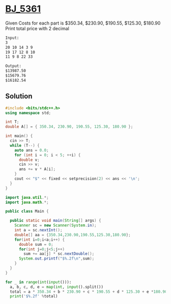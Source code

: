 # [BJ_5361](https://acmicpc.net/problem/5361)

Given Costs for each part is $350.34, $230.90, $190.55, $125.30, $180.90
Print total price with 2 decimal

```txt
Input:
3
20 10 14 3 9
19 17 12 8 10
11 9 8 22 33

Output:
$13987.50
$15679.76
$16182.54
```

## Solution

```cpp
#include <bits/stdc++.h>
using namespace std;

int T;
double A[] = { 350.34, 230.90, 190.55, 125.30, 180.90 };

int main() {
  cin >> T;
  while (T--) {
    auto ans = 0.0;
    for (int i = 0; i < 5; ++i) {
      double v;
      cin >> v;
      ans += v * A[i];
    }
    cout << "$" << fixed << setprecision(2) << ans << '\n';
  }
}
```

```java
import java.util.*;
import java.math.*;

public class Main {

  public static void main(String[] args) {
    Scanner sc = new Scanner(System.in);
    int a = sc.nextInt();
    double[] aa = {350.34,230.90,190.55,125.30,180.90};
    for(int i=0;i<a;i++) {
      double sum = 0;
      for(int j=0;j<5;j++)
        sum += aa[j] * sc.nextDouble();
      System.out.printf("$%.2f\n",sum);
    }
  }
}
```

```py
for _ in range(int(input())):
  a, b, c, d, e = map(int, input().split())
  total = a * 350.34 + b * 230.90 + c * 190.55 + d * 125.30 + e *180.90
  print('$%.2f' %total)
```
